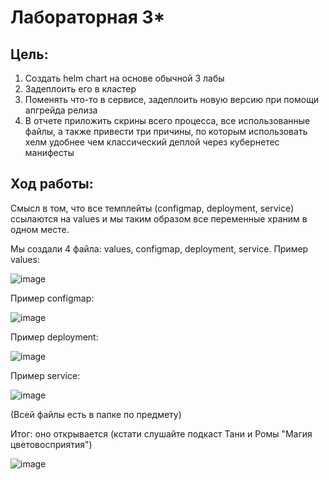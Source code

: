 # Лабораторная 3*
## Цель: 
1. Создать helm chart на основе обычной 3 лабы
2. Задеплоить его в кластер
3. Поменять что-то в сервисе, задеплоить новую версию при помощи апгрейда релиза
4. В отчете приложить скрины всего процесса, все использованные файлы, а также привести три причины, по которым использовать хелм удобнее чем классический деплой через кубернетес манифесты

## Ход работы: 
Смысл в том, что все темплейты (configmap, deployment, service) ссылаются на values и мы таким образом все переменные храним в одном месте. 

Мы создали 4 файла: values, configmap, deployment, service. 
Пример values: 

![image](https://github.com/user-attachments/assets/27cee963-eea0-446c-8c38-4676dd33fbf2)

Пример configmap:

![image](https://github.com/user-attachments/assets/1f0335e4-2473-43c1-a9db-39a587206bbd)

Пример deployment: 

![image](https://github.com/user-attachments/assets/d0eaeb23-bf3a-41e3-86e9-6d6451f77a26)

Пример service:

![image](https://github.com/user-attachments/assets/74f1bd97-69e3-4b9e-8ab0-ec3610f9e97f)

(Всей файлы есть в папке по предмету)

Итог: оно открывается (кстати слушайте подкаст Тани и Ромы "Магия цветовосприятия") 

![image](https://github.com/user-attachments/assets/804e8040-bddc-41ba-a3b4-d2005fb925e4)

